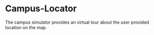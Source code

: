 # Campus-Locator
The campus simulator provides an virtual tour about the user provided location on the map. 
